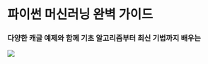 # 파이썬 머신러닝 완벽 가이드 

### 다양한 캐글 예제와 함께 기초 알고리즘부터 최신 기법까지 배우는 
![](https://image.yes24.com/goods/87044746/800x0)



